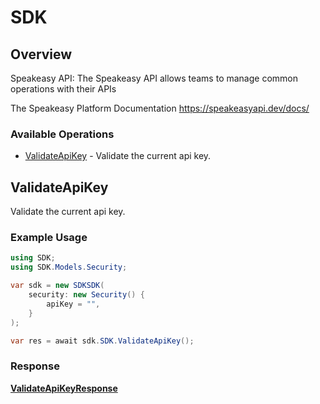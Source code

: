 # SDK

## Overview

Speakeasy API: The Speakeasy API allows teams to manage common operations with their APIs

The Speakeasy Platform Documentation
<https://speakeasyapi.dev/docs/>
### Available Operations

* [ValidateApiKey](#validateapikey) - Validate the current api key.

## ValidateApiKey

Validate the current api key.

### Example Usage

```csharp
using SDK;
using SDK.Models.Security;

var sdk = new SDKSDK(
    security: new Security() {
        apiKey = "",
    }
);

var res = await sdk.SDK.ValidateApiKey();
```


### Response

**[ValidateApiKeyResponse](../../Models/SDK/ValidateApiKeyResponse.md)**

